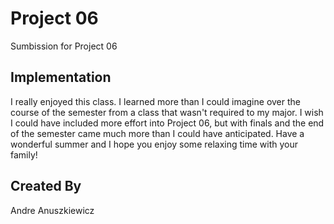 # Project 06

Sumbission for Project 06

## Implementation

I really enjoyed this class. I learned more than I could imagine over the course of the semester from a class that wasn't required to my major.
I wish I could have included more effort into Project 06, but with finals and the end of the semester came much more than I could have anticipated.
Have a wonderful summer and I hope you enjoy some relaxing time with your family!

## Created By

Andre Anuszkiewicz
